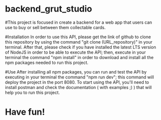 # backend_grut_studio
#This project is focused in create a backend for a web app that users can use to buy or sell between them collectable cards.

#Installation
In order to use this API, please get the link of github to clone this repository by using the command "git clone (URL_repository)" in your terminal.
After that, please check if you have installed the latest LTS version of NodeJS in order to be able to execute the API; then, execute in your terminal the command "npm install" in order to download and install all the npm packages needed to run this project.

#Use
After installing all npm packages, you can run and test the API by executing in your terminal the command "npm run dev"; this command will deploy the project in the port 8080.
To start using the API, you'll need to install postman and check the documentation ( with examples ;) ) that will help you to run this project.

# Have fun!
